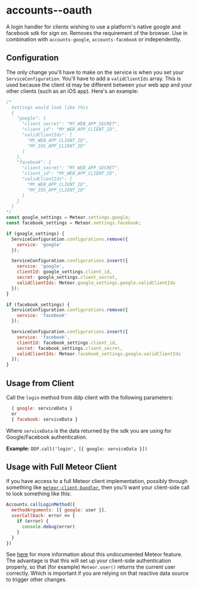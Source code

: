 # accounts--oauth

A login handler for clients wishing to use a platform's native google and facebook sdk for sign on. Removes the requirement of the browser. Use in combination with `accounts-google`, `accounts-facebook` or independently.

## Configuration

The only change you'll have to make on the service is when you set your `ServiceConfiguration`. You'll have to add a `validClientIds` array. This is used because the client id may be different between your web app and your other clients (such as an iOS app). Here's an example:

```javascript
/*
  Settings would look like this
  {
    "google": {
      "client_secret": "MY_WEB_APP_SECRET",
      "client_id": "MY_WEB_APP_CLIENT_ID",
      "validClientIds": [
        "MY_WEB_APP_CLIENT_ID",
        "MY_IOS_APP_CLIENT_ID"
      ]
    },
    "facebook": {
      "client_secret": "MY_WEB_APP_SECRET",
      "client_id": "MY_WEB_APP_CLIENT_ID",
      "validClientIds": [
        "MY_WEB_APP_CLIENT_ID",
        "MY_IOS_APP_CLIENT_ID"
      ]
    }
  }
*/
const google_settings = Meteor.settings.google;
const facebook_settings = Meteor.settings.facebook;

if (google_settings) {
  ServiceConfiguration.configurations.remove({
    service: 'google'
  });

  ServiceConfiguration.configurations.insert({
    service: 'google',
    clientId: google_settings.client_id,
    secret: google_settings.client_secret,
    validClientIds: Meteor.google_settings.google.validClientIds
  });
}

if (facebook_settings) {
  ServiceConfiguration.configurations.remove({
    service: 'facebook'
  });

  ServiceConfiguration.configurations.insert({
    service: 'facebook',
    clientId: facebook_settings.client_id,
    secret: facebook_settings.client_secret,
    validClientIds: Meteor.facebook_settings.google.validClientIds
  });
}
```

## Usage from Client

Call the `login` method from ddp client with the following parameters:

```javascript
  { google: serviceData }
  or
  { facebook: serviceData }
```

Where `serviceData` is the data returned by the sdk you are using for Google/Facebook authentication.

__Example:__ `DDP.call('login', [{ google: serviceData }])`

## Usage with Full Meteor Client

If you have access to a full Meteor client implementation, possibly through something like [`meteor-client-bundler`](https://github.com/Urigo/meteor-client-bundler), then you'll want your client-side call to look something like this:

````javascript
Accounts.callLoginMethod({
  methodArguments: [{ google: user }],
  userCallback: error => {
    if (error) {
      console.debug(error)
    }
  }
})
````

See [here](http://rurri.com/articles/Creating-a-custom-authentication-service-in-Meteor.html) for more information about this undocumented Meteor feature. The advantage is that this will set up your client-side authentication properly, so that (for example) `Meteor.user()` returns the current user correctly. Which is important if you are relying on that reactive data source to trigger other changes.
